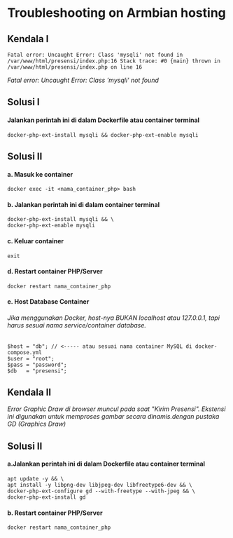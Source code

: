 # Troubleshooting on Armbian hosting
## Kendala I
```
Fatal error: Uncaught Error: Class 'mysqli' not found in /var/www/html/presensi/index.php:16 Stack trace: #0 {main} thrown in /var/www/html/presensi/index.php on line 16
```
*Fatal error: Uncaught Error: Class 'mysqli' not found*

## Solusi I
#### Jalankan perintah ini di dalam Dockerfile atau container terminal
```
docker-php-ext-install mysqli && docker-php-ext-enable mysqli
```
## Solusi II
#### a. Masuk ke container
```
docker exec -it <nama_container_php> bash
```
#### b. Jalankan perintah ini di dalam container terminal
```
docker-php-ext-install mysqli && \
docker-php-ext-enable mysqli
```
#### c. Keluar container
```
exit 
```
#### d. Restart container PHP/Server
```
docker restart nama_container_php
```
#### e. Host Database Container
###### Jika menggunakan Docker, host-nya BUKAN localhost atau 127.0.0.1, tapi harus sesuai nama service/container database.
```
$host = "db"; // <----- atau sesuai nama container MySQL di docker-compose.yml
$user = "root";
$pass = "password";
$db   = "presensi";
```


## Kendala II
*Error Graphic Draw di browser muncul pada saat "Kirim Presensi". Ekstensi ini digunakan untuk memproses gambar secara dinamis.dengan pustaka GD (Graphics Draw)*

## Solusi II
#### a.Jalankan perintah ini di dalam Dockerfile atau container terminal
```
apt update -y && \
apt install -y libpng-dev libjpeg-dev libfreetype6-dev && \
docker-php-ext-configure gd --with-freetype --with-jpeg && \
docker-php-ext-install gd
```
#### b. Restart container PHP/Server
```
docker restart nama_container_php
```
